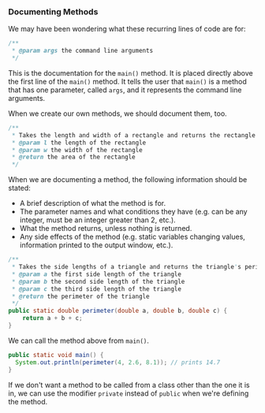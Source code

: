 ### Documenting Methods

We may have been wondering what these recurring lines of code are for:

```java
/**
 * @param args the command line arguments
 */
```

This is the documentation for the `main()` method. It is placed directly above the first line of the `main()` method. It tells the user that `main()` is a method that has one parameter, called `args`, and it represents the command line arguments. 

When we create our own methods, we should document them, too.

```java
/**
 * Takes the length and width of a rectangle and returns the rectangle's area.
 * @param l the length of the rectangle
 * @param w the width of the rectangle
 * @return the area of the rectangle
 */
```
When we are documenting a method, the following information should be stated:
* A brief description of what the method is for.
* The parameter names and what conditions they have (e.g. can be any integer, must be an integer greater than 2, etc.).
* What the method returns, unless nothing is returned.
* Any side effects of the method (e.g. static variables changing values, information printed to the output window, etc.).

```java
/**
 * Takes the side lengths of a triangle and returns the triangle's perimeter.
 * @param a the first side length of the triangle
 * @param b the second side length of the triangle
 * @param c the third side length of the triangle
 * @return the perimeter of the triangle
 */ 
public static double perimeter(double a, double b, double c) {
    return a + b + c;
}
```
We can call the method above from `main()`.

```java
public static void main() {
  System.out.println(perimeter(4, 2.6, 8.1)); // prints 14.7
}
```

If we don't want a method to be called from a class other than the one it is in, we can use the modifier `private` instead of `public` when we're defining the method.
